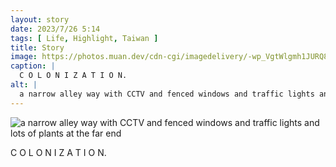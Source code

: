 ```yaml
---
layout: story
date: 2023/7/26 5:14
tags: [ Life, Highlight, Taiwan ]
title: Story
image: https://photos.muan.dev/cdn-cgi/imagedelivery/-wp_VgtWlgmh1JURQ8t1mg/b6c5ad83-d623-4ce8-8eb1-9aaf4f9a7200/public
caption: |
  C O L O N I Z A T I O N.
alt: |
  a narrow alley way with CCTV and fenced windows and traffic lights and lots of plants at the far end
---
```


![a narrow alley way with CCTV and fenced windows and traffic lights and lots of plants at the far end](https://photos.muan.dev/cdn-cgi/imagedelivery/-wp_VgtWlgmh1JURQ8t1mg/b6c5ad83-d623-4ce8-8eb1-9aaf4f9a7200/public)

C O L O N I Z A T I O N.
